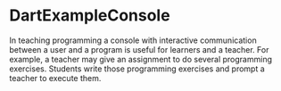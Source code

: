 DartExampleConsole
==================

In teaching programming a console with interactive communication between a user and a program is useful for learners and a teacher. For example, a teacher may give an assignment to do several programming exercises. Students write those programming exercises and prompt a teacher to execute them. 